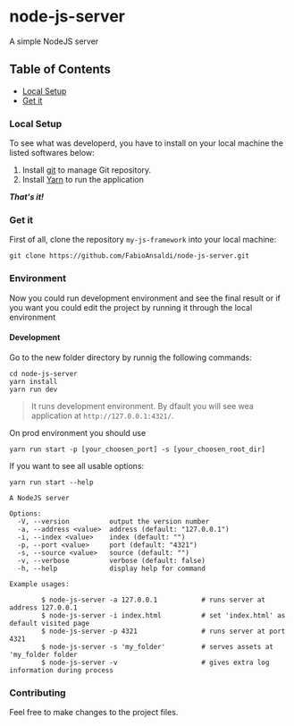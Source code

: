 # node-js-server
A simple NodeJS server

## Table of Contents
- [Local Setup](#local-setup)
- [Get it](#get-it)

### Local Setup
To see what was developerd, you have to install on your local machine the listed softwares below:
1. Install [git](https://git-scm.com/) to manage Git repository.
2. Install [Yarn](https://yarnpkg.com/) to run the application

***That's it!***

### Get it
First of all, clone the repository `my-js-framework` into your local machine:

```shell
git clone https://github.com/FabioAnsaldi/node-js-server.git
```

### Environment
Now you could run development environment and see the final result or if you want you could edit the project by running it through the local environment

#### Development
Go to the new folder directory by runnig the following commands:
```shell
cd node-js-server
yarn install
yarn run dev
```

> It runs development environment. By dfault you will see wea application at `http://127.0.0.1:4321/`.

On prod environment you should use 
```shell
yarn run start -p [your_choosen_port] -s [your_choosen_root_dir]
```

If you want to see all usable options:
```shell
yarn run start --help
```

```code
A NodeJS server

Options:
  -V, --version          output the version number
  -a, --address <value>  address (default: "127.0.0.1")
  -i, --index <value>    index (default: "")
  -p, --port <value>     port (default: "4321")
  -s, --source <value>   source (default: "")
  -v, --verbose          verbose (default: false)
  -h, --help             display help for command

Example usages:

        $ node-js-server -a 127.0.0.1           # runs server at address 127.0.0.1
        $ node-js-server -i index.html          # set 'index.html' as default visited page
        $ node-js-server -p 4321                # runs server at port 4321
        $ node-js-server -s 'my_folder'         # serves assets at 'my_folder folder
        $ node-js-server -v                     # gives extra log information during process

```

### Contributing
Feel free to make changes to the project files.